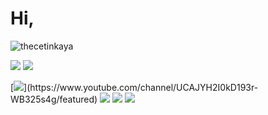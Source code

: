 

# Hi,
<p align="left"> <img src="https://komarev.com/ghpvc/?username=thecetinkaya" alt="thecetinkaya" /> </p>

[![](https://img.shields.io/twitter/follow/xburakcetinkaya_?style=social)](https://www.twitter.com/xburakcetinkaya_)
[![](https://img.shields.io/github/followers/thecetinkaya?style=social)](https://www.github.com/thecetinkaya)


[![](https://img.shields.io/badge/youtube-%23FF0000.svg?&style=for-the-badge&logo=youtube&logoColor=white")](https://www.youtube.com/channel/UCAJYH2I0kD193r-WB325s4g/featured)
[![](https://img.shields.io/badge/twitter-%231DA1F2.svg?&style=for-the-badge&logo=twitter&logoColor=white)](https://www.twitter.com/thecetinkaya_)
[![](https://img.shields.io/badge/linkedin-%230077B5.svg?&style=for-the-badge&logo=linkedin&logoColor=white)](https://www.linkedin.com/in/thecetinkaya/)
[![](https://img.shields.io/badge/instagram-%23E4405F.svg?&style=for-the-badge&logo=instagram&logoColor=white)](https://instagram.com/thecetinkaya)

